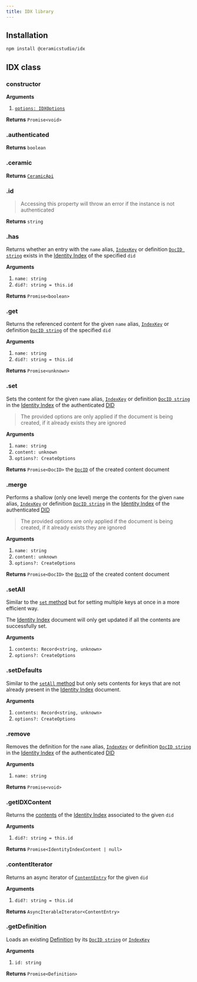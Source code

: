```yaml
---
title: IDX library
---
```


## Installation

```sh
npm install @ceramicstudio/idx
```

## IDX class

### constructor

**Arguments**

1. [`options: IDXOptions`](libs-types.md#idxoptions)

**Returns** `Promise<void>`

### .authenticated

**Returns** `boolean`

### .ceramic

**Returns** [`CeramicApi`](libs-types.md#ceramicapi)

### .id

> Accessing this property will throw an error if the instance is not authenticated

**Returns** `string`

### .has

Returns whether an entry with the `name` alias, [`IndexKey`](libs-types.md#indexkey) or definition [`DocID string`](libs-types.md#docid) exists in the [Identity Index](idx-terminology.md#identity-index--idx) of the specified `did`

**Arguments**

1. `name: string`
1. `did?: string = this.id`

**Returns** `Promise<boolean>`

### .get

Returns the referenced content for the given `name` alias, [`IndexKey`](libs-types.md#indexkey) or definition [`DocID string`](libs-types.md#docid) of the specified `did`

**Arguments**

1. `name: string`
1. `did?: string = this.id`

**Returns** `Promise<unknown>`

### .set

Sets the content for the given `name` alias, [`IndexKey`](libs-types.md#indexkey) or definition [`DocID string`](libs-types.md#docid) in the [Identity Index](idx-terminology.md#identity-index--idx) of the authenticated [DID](idx-terminology.md#did)

> The provided options are only applied if the document is being created, if it already exists they are ignored

**Arguments**

1. `name: string`
1. `content: unknown`
1. `options?: CreateOptions`

**Returns** `Promise<DocID>` the [`DocID`](libs-types.md#docid) of the created content document

### .merge

Performs a shallow (only one level) merge the contents for the given `name` alias, [`IndexKey`](libs-types.md#indexkey) or definition [`DocID string`](libs-types.md#docid) in the [Identity Index](idx-terminology.md#identity-index--idx) of the authenticated [DID](idx-terminology.md#did)

> The provided options are only applied if the document is being created, if it already exists they are ignored

**Arguments**

1. `name: string`
1. `content: unknown`
1. `options?: CreateOptions`

**Returns** `Promise<DocID>` the [`DocID`](libs-types.md#docid) of the created content document

### .setAll

Similar to the [`set` method](#set) but for setting multiple keys at once in a more efficient way.

The [Identity Index](idx-terminology.md#identity-index--idx) document will only get updated if all the contents are successfully set.

**Arguments**

1. `contents: Record<string, unknown>`
1. `options?: CreateOptions`

### .setDefaults

Similar to the [`setAll` method](#setall) but only sets contents for keys that are not already present in the [Identity Index](idx-terminology.md#identity-index--idx) document.

**Arguments**

1. `contents: Record<string, unknown>`
1. `options?: CreateOptions`

### .remove

Removes the definition for the `name` alias, [`IndexKey`](libs-types.md#indexkey) or definition [`DocID string`](libs-types.md#docid) in the [Identity Index](idx-terminology.md#identity-index--idx) of the authenticated [DID](idx-terminology.md#did)

**Arguments**

1. `name: string`

**Returns** `Promise<void>`

### .getIDXContent

Returns the [contents](libs-types.md#identityindexcontent) of the [Identity Index](idx-terminology.md#identity-index--idx) associated to the given `did`

**Arguments**

1. `did?: string = this.id`

**Returns** `Promise<IdentityIndexContent | null>`

### .contentIterator

Returns an async iterator of [`ContentEntry`](libs-types.md#contententry) for the given `did`

**Arguments**

1. `did?: string = this.id`

**Returns** `AsyncIterableIterator<ContentEntry>`

### .getDefinition

Loads an existing [Definition](libs-types.md#definition) by its [`DocID string`](libs-types.md#docid) or [`IndexKey`](libs-types.md#indexkey)

**Arguments**

1. `id: string`

**Returns** `Promise<Definition>`

